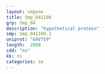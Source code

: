 ```yaml
---
layout: smgene
title: Smp_041100
grp: Smp_04
description: "hypothetical protein"
smp: Smp_041100.1
uniprot: "G4V7S9"
length:  2088
cdd: "ns"
kk: ns
categories: sm
---
```

